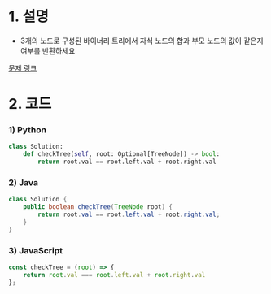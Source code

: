 # 1. 설명
- 3개의 노드로 구성된 바이너리 트리에서 자식 노드의 합과 부모 노드의 값이 같은지 여부를 반환하세요

[문제 링크](https://leetcode.com/problems/root-equals-sum-of-children/)

# 2. 코드
### 1) Python
```python
class Solution:
    def checkTree(self, root: Optional[TreeNode]) -> bool:
        return root.val == root.left.val + root.right.val
```

### 2) Java
```java
class Solution {
    public boolean checkTree(TreeNode root) {
        return root.val == root.left.val + root.right.val;        
    }
}
```

### 3) JavaScript
```js
const checkTree = (root) => {
    return root.val === root.left.val + root.right.val
};
```

